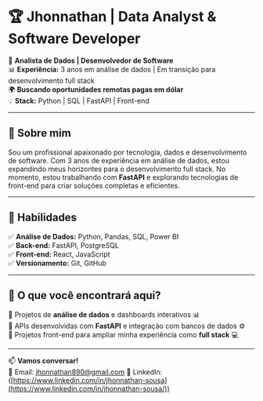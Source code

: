 # 🏆 Jhonnathan | Data Analyst & Software Developer  

🎯 **Analista de Dados | Desenvolvedor de Software**  
📊 **Experiência:** 3 anos em análise de dados | Em transição para desenvolvimento full stack  
🌍 **Buscando oportunidades remotas pagas em dólar**  
💡 **Stack:** Python | SQL | FastAPI | Front-end  

---

## 🚀 Sobre mim  
Sou um profissional apaixonado por tecnologia, dados e desenvolvimento de software. Com 3 anos de experiência em análise de dados, estou expandindo meus horizontes para o desenvolvimento full stack. No momento, estou trabalhando com **FastAPI** e explorando tecnologias de front-end para criar soluções completas e eficientes.  

---

## 🔧 Habilidades  
✅ **Análise de Dados:** Python, Pandas, SQL, Power BI  
✅ **Back-end:** FastAPI, PostgreSQL  
✅ **Front-end:** React, JavaScript  
✅ **Versionamento:** Git, GitHub  

---

## 🌟 O que você encontrará aqui?  
📌 Projetos de **análise de dados** e dashboards interativos 📊  
📌 APIs desenvolvidas com **FastAPI** e integração com bancos de dados ⚙️  
📌 Projetos front-end para ampliar minha experiência como **full stack** 💻  

---

📫 **Vamos conversar!**  
📧 Email: jhonnathan890@gmail.com 
💼 LinkedIn: ([https://www.linkedin.com/in/jhonnathan-sousa](https://www.linkedin.com/in/jhonnathan-sousa/))  

